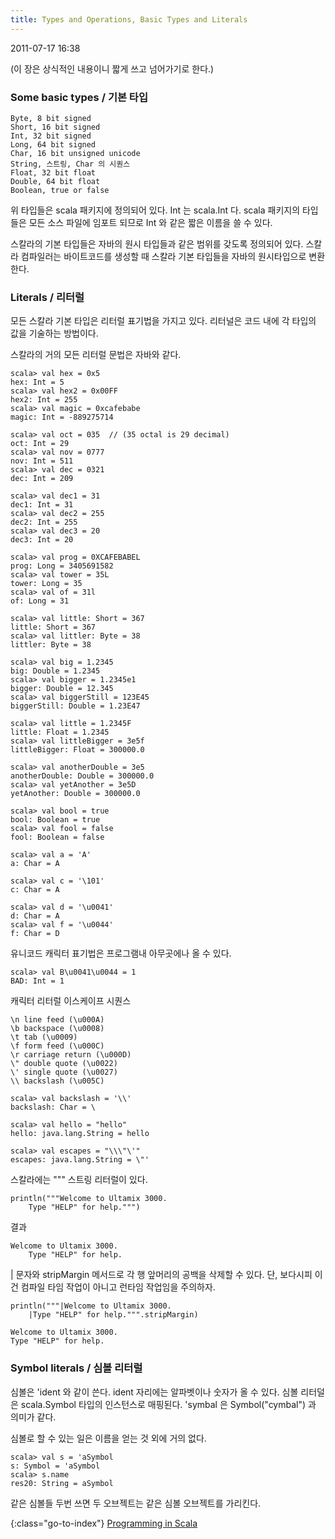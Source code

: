 ```yaml
---
title: Types and Operations, Basic Types and Literals
---
```


2011-07-17 16:38

(이 장은 상식적인 내용이니 짧게 쓰고 넘어가기로 한다.)

### Some basic types / 기본 타입

    Byte, 8 bit signed
    Short, 16 bit signed
    Int, 32 bit signed
    Long, 64 bit signed
    Char, 16 bit unsigned unicode
    String, 스트링, Char 의 시퀀스
    Float, 32 bit float
    Double, 64 bit float
    Boolean, true or false

위 타입들은 scala 패키지에 정의되어 있다.
Int 는 scala.Int 다.
scala 패키지의 타입들은 모든 소스 파일에 임포트 되므로 Int 와 같은 짧은 이름을 쓸 수 있다.

스칼라의 기본 타입들은 자바의 원시 타입들과 같은 범위를 갖도록 정의되어 있다.
스칼라 컴파일러는 바이트코드를 생성할 때 스칼라 기본 타입들을 자바의 원시타입으로 변환한다.


### Literals / 리터럴

모든 스칼라 기본 타입은 리터럴 표기법을 가지고 있다.
리터널은 코드 내에 각 타입의 값을 기술하는 방법이다.

스칼라의 거의 모든 리터럴 문법은 자바와 같다.

    scala> val hex = 0x5
    hex: Int = 5
    scala> val hex2 = 0x00FF
    hex2: Int = 255
    scala> val magic = 0xcafebabe
    magic: Int = -889275714

    scala> val oct = 035  // (35 octal is 29 decimal)
    oct: Int = 29
    scala> val nov = 0777
    nov: Int = 511
    scala> val dec = 0321
    dec: Int = 209

    scala> val dec1 = 31
    dec1: Int = 31
    scala> val dec2 = 255
    dec2: Int = 255
    scala> val dec3 = 20
    dec3: Int = 20

    scala> val prog = 0XCAFEBABEL
    prog: Long = 3405691582
    scala> val tower = 35L
    tower: Long = 35
    scala> val of = 31l
    of: Long = 31

    scala> val little: Short = 367
    little: Short = 367
    scala> val littler: Byte = 38
    littler: Byte = 38

    scala> val big = 1.2345
    big: Double = 1.2345
    scala> val bigger = 1.2345e1
    bigger: Double = 12.345
    scala> val biggerStill = 123E45
    biggerStill: Double = 1.23E47

    scala> val little = 1.2345F
    little: Float = 1.2345
    scala> val littleBigger = 3e5f
    littleBigger: Float = 300000.0

    scala> val anotherDouble = 3e5
    anotherDouble: Double = 300000.0
    scala> val yetAnother = 3e5D
    yetAnother: Double = 300000.0

    scala> val bool = true
    bool: Boolean = true
    scala> val fool = false
    fool: Boolean = false

    scala> val a = 'A'
    a: Char = A

    scala> val c = '\101'
    c: Char = A

    scala> val d = '\u0041'
    d: Char = A
    scala> val f = '\u0044'
    f: Char = D

유니코드 캐릭터 표기법은 프로그램내 아무곳에나 올 수 있다.

    scala> val B\u0041\u0044 = 1
    BAD: Int = 1

캐릭터 리터럴 이스케이프 시퀀스

    \n line feed (\u000A)
    \b backspace (\u0008)
    \t tab (\u0009)
    \f form feed (\u000C)
    \r carriage return (\u000D)
    \" double quote (\u0022)
    \' single quote (\u0027)
    \\ backslash (\u005C)

    scala> val backslash = '\\'
    backslash: Char = \

    scala> val hello = "hello"
    hello: java.lang.String = hello

    scala> val escapes = "\\\"\'"
    escapes: java.lang.String = \"'

스칼라에는 """ 스트링 리터럴이 있다.

    println("""Welcome to Ultamix 3000.
        Type "HELP" for help.""")

결과

    Welcome to Ultamix 3000.
        Type "HELP" for help.

| 문자와 stripMargin 메서드로 각 행 앞머리의 공백을 삭제할 수 있다.
단, 보다시피 이건 컴파일 타임 작업이 아니고 런타임 작업임을 주의하자.

    println("""|Welcome to Ultamix 3000.
        |Type "HELP" for help.""".stripMargin)

    Welcome to Ultamix 3000.
    Type "HELP" for help.


### Symbol literals / 심볼 리터럴

심볼은 'ident 와 같이 쓴다. ident 자리에는 알파벳이나 숫자가 올 수 있다.
심볼 리터덜은 scala.Symbol 타입의 인스턴스로 매핑된다.
'symbal 은 Symbol("cymbal") 과 의미가 같다.

심볼로 할 수 있는 일은 이름을 얻는 것 외에 거의 없다.

    scala> val s = 'aSymbol
    s: Symbol = 'aSymbol
    scala> s.name
    res20: String = aSymbol

같은 심볼들 두번 쓰면 두 오브젝트는 같은 심볼 오브젝트를 가리킨다.


{:class="go-to-index"}
[Programming in Scala](index)

